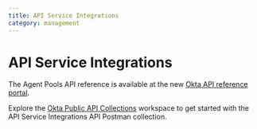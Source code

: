 ```yaml
---
title: API Service Integrations
category: management
---
```


# API Service Integrations

The Agent Pools API reference is available at the new [Okta API reference portal](https://developer.okta.com/docs/api/openapi/okta-management/management/tag/ApiServiceIntegrations/).

Explore the [Okta Public API Collections](https://www.postman.com/okta-eng/workspace/okta-public-api-collections/overview) workspace to get started with the API Service Integrations API Postman collection.
